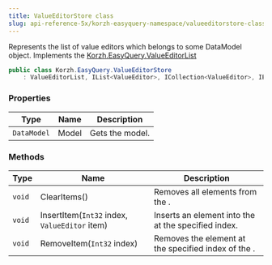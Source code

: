 ```yaml
---
title: ValueEditorStore class
slug: api-reference-5x/korzh-easyquery-namespace/valueeditorstore-class
---
```


Represents the list of value editors which belongs to some DataModel object.  Implements the [Korzh.EasyQuery.ValueEditorList](//easyquery/docs/api-reference-5x/korzh-easyquery-namespace/valueeditorlist-class)
```csharp
public class Korzh.EasyQuery.ValueEditorStore
    : ValueEditorList, IList<ValueEditor>, ICollection<ValueEditor>, IEnumerable<ValueEditor>, IEnumerable, IList, ICollection, IReadOnlyList<ValueEditor>, IReadOnlyCollection<ValueEditor>

```

### Properties

| Type | Name | Description | 
| --- | --- | --- | 
| `DataModel` | Model | Gets the model. | 


### Methods

| Type | Name | Description | 
| --- | --- | --- | 
| `void` | ClearItems() | Removes all elements from the <see cref="T:System.Collections.ObjectModel.Collection`1"></see>. | 
| `void` | InsertItem(`Int32` index, `ValueEditor` item) | Inserts an element into the <see cref="T:System.Collections.ObjectModel.Collection`1"></see> at the specified index. | 
| `void` | RemoveItem(`Int32` index) | Removes the element at the specified index of the <see cref="T:System.Collections.ObjectModel.Collection`1"></see>. |